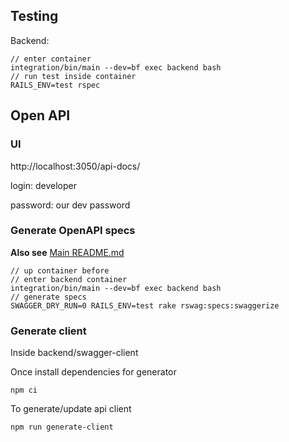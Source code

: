 ## Testing
Backend:
```
// enter container
integration/bin/main --dev=bf exec backend bash
// run test inside container
RAILS_ENV=test rspec
```

## Open API

### UI
http://localhost:3050/api-docs/

login: developer

password: our dev password


### Generate OpenAPI specs
**Also see** [Main README.md](../README.md) 

```
// up container before
// enter backend container
integration/bin/main --dev=bf exec backend bash
// generate specs
SWAGGER_DRY_RUN=0 RAILS_ENV=test rake rswag:specs:swaggerize
```

### Generate client

Inside backend/swagger-client

Once install dependencies for generator
```
npm ci
```

To generate/update api client
```
npm run generate-client
```
